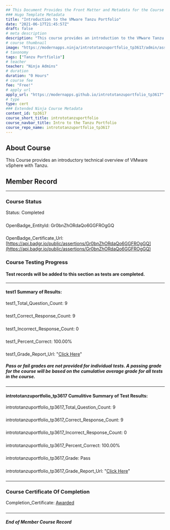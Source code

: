 ```yaml
---
## This Document Provides the Front Matter and Metadata for the Course Information page used in the modernapps.ninja homepage and the member profile page.
### Hugo Template Metadata
title: "Introduction to the VMware Tanzu Portfolio"
date: "2021-06-17T21:45:57Z"
draft: false
# meta description
description: "This course provides an introduction to the VMware Tanzu Portfolio"
# course thumbnail
image: "https://modernapps.ninja/intrototanzuportfolio_tp3617/admin/assets/images/intrototanzuportfolio_tp3617.jpg"
# taxonomy
tags: ["Tanzu Portfiolio"]
# teacher
teacher: "Ninja Admins"
# duration
duration: "0 Hours"
# course fee
fee: "Free!"
# apply url
apply_url: "https://modernapps.github.io/intrototanzuportfolio_tp3617"
# type
type: cert
### Extended Ninja Course Metadata
content_id: tp3617
course_short_title: intrototanzuportfolio
course_navbar_title: Intro to the Tanzu Portfolio
course_repo_name: intrototanzuportfolio_tp3617
---  
```

  

## About Course

This Course provides an introductory technical overview of VMware vSphere with Tanzu.

## Member Record  
---  
  
  
### Course Status  

Status: Completed
#####
OpenBadge_EntityId: Gr0bnZhORdaQo6GGFROgGQ
#####
OpenBadge_Certificate_Url: [https://api.badgr.io/public/assertions/Gr0bnZhORdaQo6GGFROgGQ](https://api.badgr.io/public/assertions/Gr0bnZhORdaQo6GGFROgGQ)
#####




### Course Testing Progress  
#### Test records will be added to this section as tests are completed.
  
---  
#### test1 Summary of Results:  
test1_Total_Question_Count: 9
#####  
test1_Correct_Response_Count: 9
#####  
test1_Incorrect_Response_Count: 0
#####  
test1_Percent_Correct: 100.00%
#####  
test1_Grade_Report_Url: "[Click Here](https://github.com/modernappsninjas/afewell/blob/main/static/userdata/courses/intrototanzuportfolio_tp3617/grade_report.pr12.test1.md)"
##### Pass or fail grades are not provided for individual tests. A passing grade for the course will be based on the cumulative average grade for all tests in the course.  
#####  
---  
#### intrototanzuportfolio_tp3617 Cumulitive Summary of Test Results:  
intrototanzuportfolio_tp3617_Total_Question_Count: 9  
#####  
intrototanzuportfolio_tp3617_Correct_Response_Count: 9  
#####  
intrototanzuportfolio_tp3617_Incorrect_Response_Count: 0 
#####  
intrototanzuportfolio_tp3617_Percent_Correct: 100.00%  
#####  
intrototanzuportfolio_tp3617_Grade: Pass  
#####  
intrototanzuportfolio_tp3617_Grade_Report_Url: "[Click Here](https://github.com/modernappsninjas/afewell/blob/main/static/userdata/courses/intrototanzuportfolio_tp3617/grade_report.pr15.intrototanzuportfolio_tp3617.md)"
#####  
  
---  
### Course Certificate Of Completion

Completion_Certificate: [Awarded](https://api.badgr.io/public/assertions/Gr0bnZhORdaQo6GGFROgGQ)
#####
---
##### End of Member Course Record